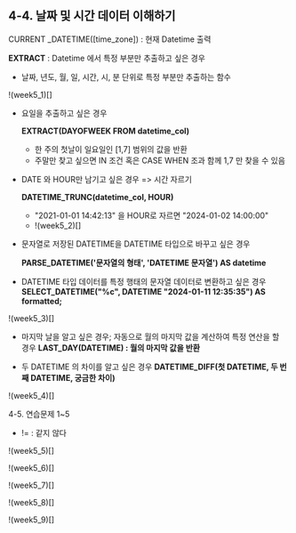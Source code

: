 **4-4. 날짜 및 시간 데이터 이해하기**
------------------------------------------------------------------------------------------------

CURRENT _DATETIME([time_zone]) : 현재 Datetime 출력

**EXTRACT** : Datetime 에서 특정 부분만 추출하고 싶은 경우  

- 날짜, 년도, 월, 일, 시간, 시, 분 단위로 특정 부분만 추출하는 함수

!(week5_1)[]

- 요일을 추출하고 싶은 경우

  **EXTRACT(DAYOFWEEK FROM datetime_col)**
  - 한 주의 첫날이 일요일인 [1,7] 범위의 값을 반환
  - 주말만 찾고 싶으면 IN 조건 혹은 CASE WHEN 조과 함께 1,7 만 찾을 수 있음

- DATE 와 HOUR만 남기고 싶은 경우 => 시간 자르기

  **DATETIME_TRUNC(datetime_col, HOUR)**
  - "2021-01-01 14:42:13" 을 HOUR로 자르면 "2024-01-02 14:00:00"
  - !(week5_2)[]
 
- 문자열로 저장된 DATETIME을 DATETIME 타입으로 바꾸고 싶은 경우

  **PARSE_DATETIME('문자열의 형태', 'DATETIME 문자열') AS datetime**

- DATETIME 타입 데이터를 특정 행태의 문자열 데이터로 변환하고 싶은 경우
  **SELECT_DATETIME("%c", DATETIME "2024-01-11 12:35:35") AS formatted;**

!(week5_3)[]

- 마지막 날을 알고 싶은 경우; 자동으로 월의 마지막 값을 계산하여 특정 연산을 할 경우
  **LAST_DAY(DATETIME) : 월의 마지막 값을 반환**

- 두 DATETIME 의 차이를 알고 싶은 경우
  **DATETIME_DIFF(첫 DATETIME, 두 번째 DATETIME, 궁금한 차이)**

!(week5_4)[]

4-5. 연습문제 1~5

- != : 같지 않다 

!(week5_5)[]

!(week5_6)[]

!(week5_7)[]

!(week5_8)[]

!(week5_9)[]



